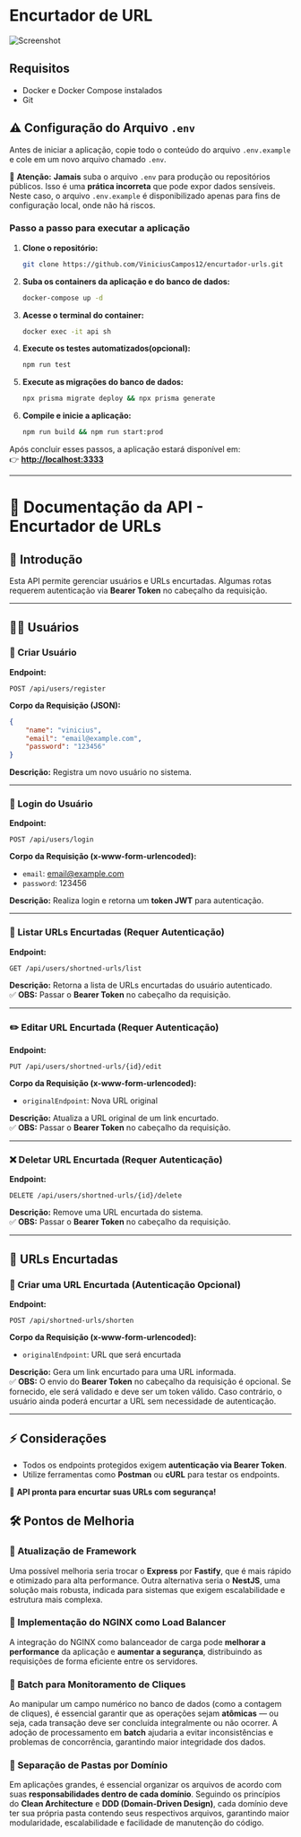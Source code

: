 # Encurtador de URL

![Screenshot](https://github.com/user-attachments/assets/b53dd8f2-9698-4fa6-b126-703c4ecae5cb)

## Requisitos  

- Docker e Docker Compose instalados  
- Git

## ⚠️ Configuração do Arquivo `.env`  

Antes de iniciar a aplicação, copie todo o conteúdo do arquivo `.env.example` e cole em um novo arquivo chamado `.env`.  

🚨 **Atenção:** **Jamais** suba o arquivo `.env` para produção ou repositórios públicos. Isso é uma **prática incorreta** que pode expor dados sensíveis.  
Neste caso, o arquivo `.env.example` é disponibilizado apenas para fins de configuração local, onde não há riscos.  


### Passo a passo para executar a aplicação  

1. **Clone o repositório:**  

   ```sh
   git clone https://github.com/ViniciusCampos12/encurtador-urls.git
   ```

2. **Suba os containers da aplicação e do banco de dados:**  

   ```sh
   docker-compose up -d
   ```

3. **Acesse o terminal do container:**  

   ```sh
   docker exec -it api sh
   ```

4. **Execute os testes automatizados(opcional):**  

   ```sh
   npm run test
   ```

5. **Execute as migrações do banco de dados:**  

   ```sh
   npx prisma migrate deploy && npx prisma generate
   ```

6. **Compile e inicie a aplicação:**  

   ```sh
   npm run build && npm run start:prod
   ```

Após concluir esses passos, a aplicação estará disponível em:  
👉 **[http://localhost:3333](http://localhost:3333)**  

---

# 📌 Documentação da API - Encurtador de URLs  

## 🔹 Introdução  
Esta API permite gerenciar usuários e URLs encurtadas. Algumas rotas requerem autenticação via **Bearer Token** no cabeçalho da requisição.  

---

## 🧑‍💻 **Usuários**  

### 📌 Criar Usuário  
**Endpoint:**  
```http
POST /api/users/register
```  
**Corpo da Requisição (JSON):**  
```json
{
    "name": "vinicius",
    "email": "email@example.com",
    "password": "123456"
}
```
**Descrição:** Registra um novo usuário no sistema.  

---

### 🔑 Login do Usuário  
**Endpoint:**  
```http
POST /api/users/login
```  
**Corpo da Requisição (x-www-form-urlencoded):**  
- `email`: email@example.com  
- `password`: 123456  

**Descrição:** Realiza login e retorna um **token JWT** para autenticação.  

---

### 📄 Listar URLs Encurtadas (Requer Autenticação)  
**Endpoint:**  
```http
GET /api/users/shortned-urls/list
```  
**Descrição:** Retorna a lista de URLs encurtadas do usuário autenticado.  
✅ **OBS:** Passar o **Bearer Token** no cabeçalho da requisição.  

---

### ✏️ Editar URL Encurtada (Requer Autenticação)  
**Endpoint:**  
```http
PUT /api/users/shortned-urls/{id}/edit
```  
**Corpo da Requisição (x-www-form-urlencoded):**  
- `originalEndpoint`: Nova URL original  

**Descrição:** Atualiza a URL original de um link encurtado.  
✅ **OBS:** Passar o **Bearer Token** no cabeçalho da requisição.  

---

### ❌ Deletar URL Encurtada (Requer Autenticação)  
**Endpoint:**  
```http
DELETE /api/users/shortned-urls/{id}/delete
```  
**Descrição:** Remove uma URL encurtada do sistema.  
✅ **OBS:** Passar o **Bearer Token** no cabeçalho da requisição.  

---

## 🔗 **URLs Encurtadas**  

### 🔽 Criar uma URL Encurtada (Autenticação Opcional)  
**Endpoint:**  
```http
POST /api/shortned-urls/shorten
```  
**Corpo da Requisição (x-www-form-urlencoded):**  
- `originalEndpoint`: URL que será encurtada  

**Descrição:** Gera um link encurtado para uma URL informada.  
✅ **OBS:** O envio do **Bearer Token** no cabeçalho da requisição é opcional. Se fornecido, ele será validado e deve ser um token válido. Caso contrário, o usuário ainda poderá encurtar a URL sem necessidade de autenticação.

---

## ⚡ Considerações  
- Todos os endpoints protegidos exigem **autenticação via Bearer Token**.    
- Utilize ferramentas como **Postman** ou **cURL** para testar os endpoints.  

🚀 **API pronta para encurtar suas URLs com segurança!**


## 🛠️ Pontos de Melhoria  

### 🔹 Atualização de Framework  
Uma possível melhoria seria trocar o **Express** por **Fastify**, que é mais rápido e otimizado para alta performance. Outra alternativa seria o **NestJS**, uma solução mais robusta, indicada para sistemas que exigem escalabilidade e estrutura mais complexa.

### 🔹 Implementação do NGINX como Load Balancer  
A integração do NGINX como balanceador de carga pode **melhorar a performance** da aplicação e **aumentar a segurança**, distribuindo as requisições de forma eficiente entre os servidores.  

### 🔹 Batch para Monitoramento de Cliques  
Ao manipular um campo numérico no banco de dados (como a contagem de cliques), é essencial garantir que as operações sejam **atômicas** — ou seja, cada transação deve ser concluída integralmente ou não ocorrer. A adoção de processamento em **batch** ajudaria a evitar inconsistências e problemas de concorrência, garantindo maior integridade dos dados.

### 🔹 Separação de Pastas por Domínio  
Em aplicações grandes, é essencial organizar os arquivos de acordo com suas **responsabilidades dentro de cada domínio**. Seguindo os princípios do **Clean Architecture** e **DDD (Domain-Driven Design)**, cada domínio deve ter sua própria pasta contendo seus respectivos arquivos, garantindo maior modularidade, escalabilidade e facilidade de manutenção do código.

